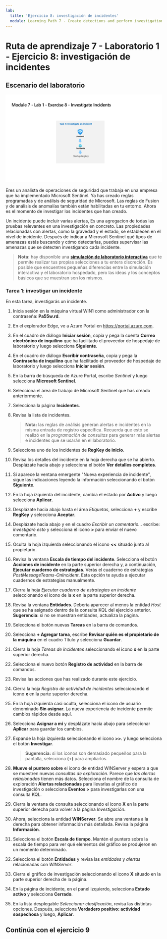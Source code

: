```yaml
---
lab:
  title: 'Ejercicio 8: investigación de incidentes'
  module: Learning Path 7 - Create detections and perform investigations using Microsoft Sentinel
---
```


# Ruta de aprendizaje 7 - Laboratorio 1 - Ejercicio 8: investigación de incidentes

## Escenario del laboratorio

![Introducción al laboratorio.](../Media/SC-200-Lab_Diagrams_Mod7_L1_Ex8.png)

Eres un analista de operaciones de seguridad que trabaja en una empresa que ha implementado Microsoft Sentinel. Ya has creado reglas programadas y de análisis de seguridad de Microsoft. Las reglas de Fusion y de análisis de anomalías también están habilitadas en tu entorno. Ahora es el momento de investigar los incidentes que han creado.

Un incidente puede incluir varias alertas, Es una agregacion de todas las pruebas relevantes en una investigación en concreto. Las propiedades relacionadas con alertas, como la gravedad y el estado, se establecen en el nivel de incidente. Después de indicar a Microsoft Sentinel qué tipos de amenazas estás buscando y cómo detectarlas, puedes supervisar las amenazas que se detecten investigando cada incidente.

>**Nota:** hay disponible una **[simulación de laboratorio interactiva](https://mslabs.cloudguides.com/guides/SC-200%20Lab%20Simulation%20-%20Investigate%20incidents)** que te permite realizar tus propias selecciones a tu entera discreción. Es posible que encuentres pequeñas diferencias entre la simulación interactiva y el laboratorio hospedado, pero las ideas y los conceptos básicos que se muestran son los mismos. 


### Tarea 1: investigar un incidente

En esta tarea, investigarás un incidente.

1. Inicia sesión en la máquina virtual WIN1 como administrador con la contraseña: **Pa55w.rd**.  

1. En el explorador Edge, ve a Azure Portal en https://portal.azure.com.

1. En el cuadro de diálogo **Iniciar sesión**, copia y pega la cuenta **Correo electrónico de inquilino** que ha facilitado el proveedor de hospedaje de laboratorio y luego selecciona **Siguiente**.

1. En el cuadro de diálogo **Escribir contraseña**, copia y pega la **Contraseña de inquilino** que ha facilitado el proveedor de hospedaje de laboratorio y luego selecciona **Iniciar sesión**.

1. En la barra de búsqueda de Azure Portal, escribe *Sentinel* y luego selecciona **Microsoft Sentinel**.

1. Selecciona el área de trabajo de Microsoft Sentinel que has creado anteriormente.

1. Selecciona la página **Incidentes**.

1. Revisa la lista de incidentes.

    >**Nota:** las reglas de análisis generan alertas e incidentes en la misma entrada de registro específica. Recuerda que esto se realizó en la *programación de consultas* para generar más alertas e incidentes que se usarán en el laboratorio.
  
1. Selecciona uno de los incidentes de **RegKey de inicio**.

1. Revisa los detalles del incidente en la hoja derecha que se ha abierto. Desplázate hacia abajo y selecciona el botón **Ver detalles completos**.

1. Si aparece la ventana emergente "Nueva experiencia de incidente", sigue las indicaciones leyendo la información seleccionando el botón **Siguiente**.

1. En la hoja izquierda del incidente, cambia el estado por **Activo** y luego selecciona **Aplicar**.

1. Desplázate hacia abajo hasta el área *Etiquetas*, selecciona **+** y escribe **RegKey** y selecciona **Aceptar**.

1. Desplázate hacia abajo y en el cuadro *Escribir un comentario...* escribe: *investigaré esto* y selecciona el icono **>** para enviar el nuevo comentario.

1. Oculta la hoja izquierda seleccionando el icono **<<** situado junto al propietario.

1. Revisa la ventana **Escala de tiempo del incidente**. Selecciona el botón **Acciones de incidente** en la parte superior derecha y, a continuación, **Ejecutar cuaderno de estrategias**. Verás el cuaderno de estrategias *PostMessageTeams-OnIncident*. Esta opción te ayuda a ejecutar cuadernos de estrategias manualmente.

1. Cierra la hoja *Ejecutar cuaderno de estrategias en incidente* seleccionando el icono de la **x** en la parte superior derecha.

1. Revisa la ventana **Entidades**. Debería aparecer al menos la entidad *Host* que se ha asignado dentro de la consulta KQL del ejercicio anterior. **Sugerencia:** si no se muestran entidades, actualiza la página.

1. Selecciona el botón nuevas **Tareas** en la barra de comandos.

1. Selecciona **+ Agregar tarea**, escribe **Revisar quién es el propietario de la máquina** en el cuadro Título y selecciona **Guardar**.

1. Cierra la hoja *Tareas de incidentes* seleccionando el icono **x** en la parte superior derecha.

1. Selecciona el nuevo botón **Registro de actividad** en la barra de comandos.

1. Revisa las acciones que has realizado durante este ejercicio.

1. Cierra la hoja *Registro de actividad de incidentes* seleccionando el icono **x** en la parte superior derecha.

1. En la hoja izquierda casi oculta, selecciona el icono de usuario denominado **Sin asignar**. La nueva experiencia de incidente permite cambios rápidos desde aquí.

1. Selecciona **Asignar a mí** y desplázate hacia abajo para seleccionar **Aplicar** para guardar los cambios.

1. Expande la hoja izquierda seleccionando el icono **>>**. y luego selecciona el botón **Investigar**.

    >**Sugerencia:** si los iconos son demasiado pequeños para la pantalla, selecciona **(+)** para ampliarlos.

1. **Mueve el puntero sobre** el icono de entidad WINServer y espera a que se muestren nuevas *consultas de exploración*. Parece que *las alertas relacionadas* tienen más datos. Selecciona el nombre de la consulta de exploración **Alertas relacionadas** para llevarlas al gráfico de investigación o selecciona **Eventos >** para investigarlas con una consulta KQL.

1. Cierra la ventana de consulta seleccionando el icono **X** en la parte superior derecha para volver a la página *Investigación*.

1. Ahora, selecciona la entidad **WINServer**. Se abre una ventana a la derecha para obtener información más detallada. Revisa la página **Información**.

1. Selecciona el botón **Escala de tiempo**. Mantén el puntero sobre la escala de tiempo para ver qué elementos del gráfico se produjeron en un momento determinado.

1. Selecciona el botón **Entidades** y revisa las *entidades* y *alertas* relacionadas con *WINServer*.

1. Cierra el gráfico de investigación seleccionando el icono **X** situado en la parte superior derecha de la página.

1. En la página de incidente, en el panel izquierdo, selecciona **Estado activo** y selecciona **Cerrado**. 

1. En la lista desplegable *Seleccionar clasificación*, revisa las distintas opciones. Después, selecciona **Verdadero positivo: actividad sospechosa** y luego, **Aplicar**.

## Continúa con el ejercicio 9
